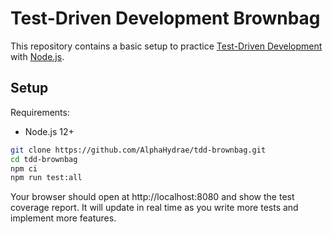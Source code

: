 # Test-Driven Development Brownbag

This repository contains a basic setup to practice [Test-Driven
Development](https://en.wikipedia.org/wiki/Test-driven_development) with
[Node.js](https://nodejs.org).

## Setup

Requirements:

* Node.js 12+

```bash
git clone https://github.com/AlphaHydrae/tdd-brownbag.git
cd tdd-brownbag
npm ci
npm run test:all
```

Your browser should open at http://localhost:8080 and show the test coverage
report. It will update in real time as you write more tests and implement more
features.
